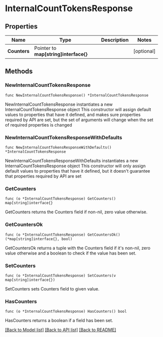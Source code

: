 # InternalCountTokensResponse


## Properties

Name | Type | Description | Notes
------------ | ------------- | ------------- | -------------
**Counters** | Pointer to **map[string]interface{}** |  | [optional] 



## Methods


### NewInternalCountTokensResponse

`func NewInternalCountTokensResponse() *InternalCountTokensResponse`

NewInternalCountTokensResponse instantiates a new InternalCountTokensResponse object
This constructor will assign default values to properties that have it defined,
and makes sure properties required by API are set, but the set of arguments
will change when the set of required properties is changed

### NewInternalCountTokensResponseWithDefaults

`func NewInternalCountTokensResponseWithDefaults() *InternalCountTokensResponse`

NewInternalCountTokensResponseWithDefaults instantiates a new InternalCountTokensResponse object
This constructor will only assign default values to properties that have it defined,
but it doesn't guarantee that properties required by API are set


### GetCounters

`func (o *InternalCountTokensResponse) GetCounters() map[string]interface{}`

GetCounters returns the Counters field if non-nil, zero value otherwise.

### GetCountersOk

`func (o *InternalCountTokensResponse) GetCountersOk() (*map[string]interface{}, bool)`

GetCountersOk returns a tuple with the Counters field if it's non-nil, zero value otherwise
and a boolean to check if the value has been set.

### SetCounters

`func (o *InternalCountTokensResponse) SetCounters(v map[string]interface{})`

SetCounters sets Counters field to given value.


### HasCounters

`func (o *InternalCountTokensResponse) HasCounters() bool`

HasCounters returns a boolean if a field has been set.









[[Back to Model list]](../README.md#documentation-for-models) [[Back to API list]](../README.md#documentation-for-api-endpoints) [[Back to README]](../README.md)


